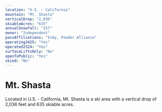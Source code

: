 ```yaml
---
location: "U.S. - California"
mountain: "Mt. Shasta"
verticalDrop: "2,036"
skiableAcres: "635"
annualSnowfall: "157"
owner: "Independent"
passAffiliations: "Indy, Powder Alliance"
operating2425: "Yes"
operated2324: "Yes"
surfaceLiftsOnly: "No"
openToPublic: "Yes"
skied: "No"
---
```


# Mt. Shasta

Located in U.S. - California, Mt. Shasta is a ski area with a vertical drop of 2,036 feet and 635 skiable acres.